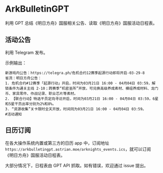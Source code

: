 # ArkBulletinGPT

利用 GPT 总结《明日方舟》国服相关公告、读取《明日方舟》国服活动日程表。

## 活动公告

利用 Telegram 发布。

示例输出：

```
新游戏内公告：https://telegra.ph/危机合约12赛季起源行动即将开启-03-29-8
省流：明日方舟公告：
1. 危机合约#12赛季「起源行动」开启，时间为03月21日 16:00 - 04月04日 03:59，解锁条件为通关主线 2-10；跨赛季“机密圣所”开放，可兑换高级养成素材、模组养成材料、龙门币、家具零件、作战记录、职业芯片等素材。
2. 【联合行动】特选干员定向寻访开启，时间为03月21日 16:00 - 04月04日 03:59，6星和5星干员出率分别为2%和8%。
3. “资源收集”关卡限时全天开放，时间同为03月21日 16:00 - 04月04日 03:59。
#活动通知
```

## 日历订阅

在各大操作系统内置或第三方的日历 app 中，订阅地址 `https://arkbulletingpt.astrian.moe/arknights_events.ics`，就可以订阅《明日方舟》国服活动日程表。

大部分情况下，日程表由 GPT API 抓取。如有错误，欢迎通过 issue 提出。
